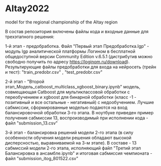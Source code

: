 # Altay2022
model for the regional championship of the Altay region

В состав репозитория включены файлы кода и входные данные для трехэтапного решения:

1-й этап - предобработка. Файл "Первый этап Предобработка.lgp" - модуль lgp аналитической платформы Логином в бесплатной общедоступной версии Community Edition v.6.5.1 (дистрибутив можно свободно получить по адресу https://loginom.ru/download). Результирующие файлы предобработки для входа на нейросеть (трейн и тест): "train_predobr.csv" , "test_predobr.csv"

2-й этап - "Второй этап_Модель_catboost_multiclass_xgboost_binary.ipynb" модель, совмещающая Catboost для мультиклассовой обработки с переобучением и xgboost для бинарной обработки (класс -1 - позитивный и все остальные - негативный) с недообучением. Лучшие сабмиссии, сформированные моделью подаются на вход балансировочной обработки 3-го этапа. В ноутбуке приведен пример получения сабмиссии 13, воспроизводимый при исполнении кода - файл "submission_13.csv"

3-й этап - балансировка решений модели 2-го этапа (в силу особенности обучения модели решения обладают высокой дисперсностью, выравниваемой на 3-м этапе). В составе - 13 сабмиссий модели 2-го этапа, исполняющий файл "Третий этап Балансировка в ансамбле.ipynb" и итоговая сабмиссия чемпионата - файл "submission_itog_801522.csv"
